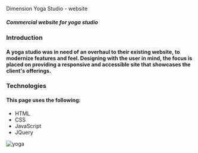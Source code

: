 Dimension Yoga Studio - website
##### Commercial website for yoga studio


### Introduction
#### A yoga studio was in need of an overhaul to their existing website, to modernize features and feel. Designing with the user in mind, the focus is placed on providing a responsive and accessible site that showcases the client's offerings. 


### Technologies
#### This page uses the following:
- HTML
- CSS
- JavaScript
- JQuery

![yoga](https://www.canva.com/design/DAFCrT_wyJc/4f87uogCIHgX5ulYbjnRFA/watch?utm_content=DAFCrT_wyJc&utm_campaign=designshare&utm_medium=link&utm_source=publishsharelink)
